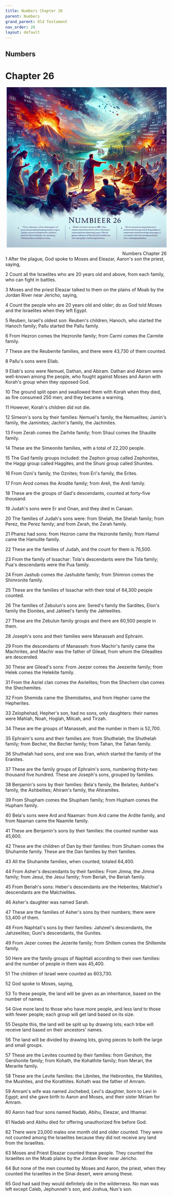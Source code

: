 ```yaml
---
title: Numbers Chapter 26
parent: Numbers
grand_parent: Old Testament
nav_order: 26
layout: default
---
```


## Numbers

# Chapter 26

<div style="clear: both; text-align: right;">
    <img src="/assets/Image/Numbers/500/26.jpg" alt="Numbers Chapter 26" class="chapter-image" style="max-width: 100%; height: auto; float: right; margin: 0 0 10px 10px; padding-left: 10%;">
    <figcaption style="font-size: 14px;">Numbers Chapter 26</figcaption>
</div>
1 After the plague, God spoke to Moses and Eleazar, Aaron's son the priest, saying,

2 Count all the Israelites who are 20 years old and above, from each family, who can fight in battles.

3 Moses and the priest Eleazar talked to them on the plains of Moab by the Jordan River near Jericho, saying,

4 Count the people who are 20 years old and older; do as God told Moses and the Israelites when they left Egypt.

5 Reuben, Israel's oldest son: Reuben's children; Hanoch, who started the Hanoch family; Pallu started the Pallu family.

6 From Hezron comes the Hezronite family; from Carmi comes the Carmite family.

7 These are the Reubenite families, and there were 43,730 of them counted.

8 Pallu's sons were Eliab.

9 Eliab's sons were Nemuel, Dathan, and Abiram. Dathan and Abiram were well-known among the people, who fought against Moses and Aaron with Korah's group when they opposed God.

10 The ground split open and swallowed them with Korah when they died, as fire consumed 250 men; and they became a warning.

11 However, Korah's children did not die.

12 Simeon's sons by their families: Nemuel's family, the Nemuelites; Jamin's family, the Jaminites; Jachin's family, the Jachinites.

13 From Zerah comes the Zarhite family; from Shaul comes the Shaulite family.

14 These are the Simeonite families, with a total of 22,200 people.

15 The Gad family groups included: the Zephon group called Zephonites, the Haggi group called Haggites, and the Shuni group called Shunites.

16 From Ozni's family, the Oznites; from Eri's family, the Erites.

17 From Arod comes the Arodite family; from Areli, the Areli family.

18 These are the groups of Gad's descendants, counted at forty-five thousand.

19 Judah's sons were Er and Onan, and they died in Canaan.

20 The families of Judah's sons were: from Shelah, the Shelah family; from Perez, the Perez family; and from Zerah, the Zerah family.

21 Pharez had sons: from Hezron came the Hezronite family; from Hamul came the Hamulite family.

22 These are the families of Judah, and the count for them is 76,500.

23 From the family of Issachar: Tola's descendants were the Tola family; Pua's descendants were the Pua family.

24 From Jashub comes the Jashubite family; from Shimron comes the Shimronite family.

25 These are the families of Issachar with their total of 64,300 people counted.

26 The families of Zebulun's sons are: Sered's family the Sardites, Elon's family the Elonites, and Jahleel's family the Jahleelites.

27 These are the Zebulun family groups and there are 60,500 people in them.

28 Joseph's sons and their families were Manasseh and Ephraim.

29 From the descendants of Manasseh: from Machir's family came the Machirites, and Machir was the father of Gilead, from whom the Gileadites are descended.

30 These are Gilead's sons: From Jeezer comes the Jeezerite family; from Helek comes the Helekite family.

31 From the Asriel clan comes the Asrielites; from the Shechem clan comes the Shechemites.

32 From Shemida came the Shemidaites, and from Hepher came the Hepherites.

33 Zelophehad, Hepher's son, had no sons, only daughters: their names were Mahlah, Noah, Hoglah, Milcah, and Tirzah.

34 These are the groups of Manasseh, and the number in them is 52,700.

35 Ephraim's sons and their families are: from Shuthelah, the Shuthelah family; from Becher, the Becher family; from Tahan, the Tahan family.

36 Shuthelah had sons, and one was Eran, which started the family of the Eranites.

37 These are the family groups of Ephraim's sons, numbering thirty-two thousand five hundred. These are Joseph's sons, grouped by families.

38 Benjamin's sons by their families: Bela's family, the Belaites; Ashbel's family, the Ashbelites; Ahiram's family, the Ahiramites.

39 From Shupham comes the Shupham family; from Hupham comes the Hupham family.

40 Bela's sons were Ard and Naaman: from Ard came the Ardite family, and from Naaman came the Naamite family.

41 These are Benjamin's sons by their families: the counted number was 45,600.

42 These are the children of Dan by their families: from Shuham comes the Shuhamite family. These are the Dan families by their families.

43 All the Shuhamite families, when counted, totaled 64,400.

44 From Asher's descendants by their families: From Jimna, the Jimna family; from Jesui, the Jesui family; from Beriah, the Beriah family.

45 From Beriah's sons: Heber's descendants are the Heberites; Malchiel's descendants are the Malchielites.

46 Asher's daughter was named Sarah.

47 These are the families of Asher's sons by their numbers; there were 53,400 of them.

48 From Naphtali's sons by their families: Jahzeel's descendants, the Jahzeelites; Guni's descendants, the Gunites.

49 From Jezer comes the Jezerite family; from Shillem comes the Shillemite family.

50 Here are the family groups of Naphtali according to their own families: and the number of people in them was 45,400.

51 The children of Israel were counted as 603,730.

52 God spoke to Moses, saying,

53 To these people, the land will be given as an inheritance, based on the number of names.

54 Give more land to those who have more people, and less land to those with fewer people; each group will get land based on its size.

55 Despite this, the land will be split up by drawing lots; each tribe will receive land based on their ancestors' names.

56 The land will be divided by drawing lots, giving pieces to both the large and small groups.

57 These are the Levites counted by their families: from Gershon, the Gershonite family; from Kohath, the Kohathite family; from Merari, the Merarite family.

58 These are the Levite families: the Libnites, the Hebronites, the Mahlites, the Mushites, and the Korathites. Kohath was the father of Amram.

59 Amram's wife was named Jochebed, Levi's daughter, born to Levi in Egypt; and she gave birth to Aaron and Moses, and their sister Miriam for Amram.

60 Aaron had four sons named Nadab, Abihu, Eleazar, and Ithamar.

61 Nadab and Abihu died for offering unauthorized fire before God.

62 There were 23,000 males one month old and older counted. They were not counted among the Israelites because they did not receive any land from the Israelites.

63 Moses and Priest Eleazar counted these people. They counted the Israelites on the Moab plains by the Jordan River near Jericho.

64 But none of the men counted by Moses and Aaron, the priest, when they counted the Israelites in the Sinai desert, were among these.

65 God had said they would definitely die in the wilderness. No man was left except Caleb, Jephunneh's son, and Joshua, Nun's son.


